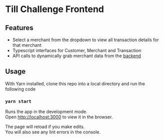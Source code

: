 # Till Challenge Frontend
## Features
- Select a merchant from the dropdown to view all transaction details for that merchant
- Typescript interfaces for Customer, Merchant and Transaction
- API calls to dynamically grab merchant data from the [backend](https://github.com/cHrdina/till-payments-backend)

## Usage

With Yarn installed, clone this repo into a local directory and run the following code

### `yarn start`

Runs the app in the development mode.\
Open [http://localhost:3000](http://localhost:3000) to view it in the browser.

The page will reload if you make edits.\
You will also see any lint errors in the console.

